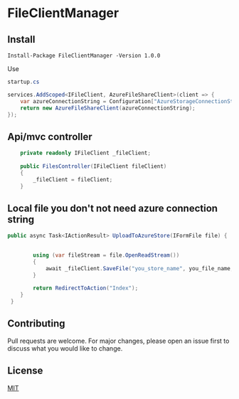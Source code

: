 # FileClientManager

## Install
```nuget
Install-Package FileClientManager -Version 1.0.0
```


Use
```c#
startup.cs

services.AddScoped<IFileClient, AzureFileShareClient>(client => {
    var azureConnectionString = Configuration["AzureStorageConnectionString"];
    return new AzureFileShareClient(azureConnectionString);
});
```

## Api/mvc controller
```c#
    private readonly IFileClient _fileClient;
    
    public FilesController(IFileClient fileClient)
    {
        _fileClient = fileClient;
    }
  ```  
## Local file you don't not need azure connection string

```c#
public async Task<IActionResult> UploadToAzureStore(IFormFile file) {

 
        using (var fileStream = file.OpenReadStream())
        {
            await _fileClient.SaveFile("you_store_name", you_file_name, fileStream);
        }
 
        return RedirectToAction("Index");
    }
 }
 ```
 
## Contributing
Pull requests are welcome. For major changes, please open an issue first to discuss what you would like to change.

## License
[MIT](https://choosealicense.com/licenses/mit/)
